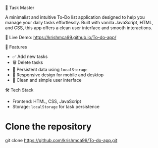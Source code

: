  📝 Task Master

A minimalist and intuitive To-Do list application designed to help you manage your daily tasks effortlessly. Built with vanilla JavaScript, HTML, and CSS, this app offers a clean user interface and smooth interactions.

🔗 Live Demo: https://krishmca99.github.io/To-do-app/


🚀 Features

- ✅ Add new tasks
- 🗑️ Delete tasks
- 🔄 Persistent data using `localStorage`
- 📱 Responsive design for mobile and desktop
- 🎨 Clean and simple user interface

🛠️ Tech Stack

- Frontend: HTML, CSS, JavaScript
- Storage: `localStorage` for task persistence


# Clone the repository
git clone https://github.com/krishmca99/To-do-app.git
